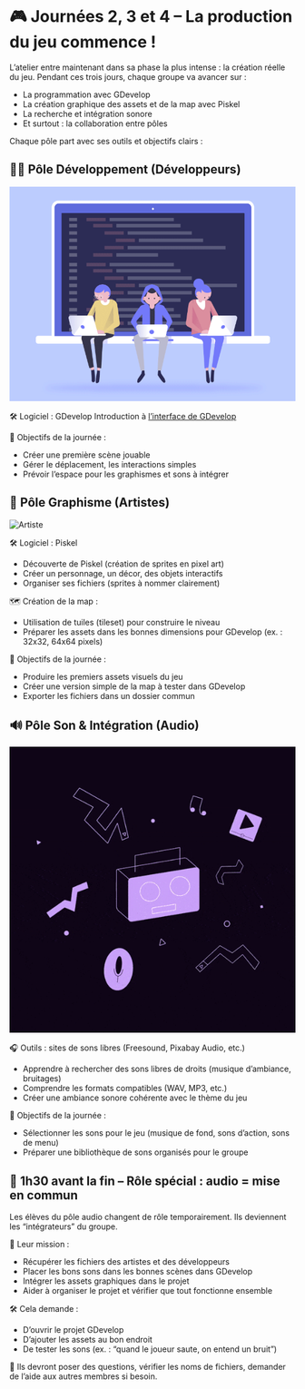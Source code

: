# 🎮 Journées 2, 3 et 4 – La production du jeu commence !
L’atelier entre maintenant dans sa phase la plus intense : la création réelle du jeu. Pendant ces trois jours, chaque groupe va avancer sur :
- La programmation avec GDevelop
- La création graphique des assets et de la map avec Piskel
- La recherche et intégration sonore
- Et surtout : la collaboration entre pôles

Chaque pôle part avec ses outils et objectifs clairs :

## 👨‍💻 Pôle Développement (Développeurs)

![dev](Images/Dev.gif)

🛠️ Logiciel : GDevelop
Introduction à [l’interface de GDevelop](https://github.com/g404-code-gaming/GDevelop_Cour)

🎯 Objectifs de la journée :

- Créer une première scène jouable
- Gérer le déplacement, les interactions simples
- Prévoir l’espace pour les graphismes et sons à intégrer

## 🎨 Pôle Graphisme (Artistes)

![Artiste](Images/Artiste.gid)

🛠️ Logiciel : Piskel

- Découverte de Piskel (création de sprites en pixel art)
- Créer un personnage, un décor, des objets interactifs
- Organiser ses fichiers (sprites à nommer clairement)

🗺️ Création de la map :

- Utilisation de tuiles (tileset) pour construire le niveau
- Préparer les assets dans les bonnes dimensions pour GDevelop (ex. : 32x32, 64x64 pixels)

🎯 Objectifs de la journée :

- Produire les premiers assets visuels du jeu
- Créer une version simple de la map à tester dans GDevelop
- Exporter les fichiers dans un dossier commun

## 🔊 Pôle Son & Intégration (Audio)

![Audio](Images/Audio.gif)

🎧 Outils : sites de sons libres (Freesound, Pixabay Audio, etc.)

- Apprendre à rechercher des sons libres de droits (musique d’ambiance, bruitages)
- Comprendre les formats compatibles (WAV, MP3, etc.)
- Créer une ambiance sonore cohérente avec le thème du jeu

🎯 Objectifs de la journée :

- Sélectionner les sons pour le jeu (musique de fond, sons d’action, sons de menu)
- Préparer une bibliothèque de sons organisés pour le groupe

## 🔄 1h30 avant la fin – Rôle spécial : audio = mise en commun
Les élèves du pôle audio changent de rôle temporairement.
Ils deviennent les “intégrateurs” du groupe.

🧩 Leur mission :

- Récupérer les fichiers des artistes et des développeurs
- Placer les bons sons dans les bonnes scènes dans GDevelop
- Intégrer les assets graphiques dans le projet
- Aider à organiser le projet et vérifier que tout fonctionne ensemble

🛠️ Cela demande :

- D’ouvrir le projet GDevelop
- D’ajouter les assets au bon endroit
- De tester les sons (ex. : “quand le joueur saute, on entend un bruit”)

💬 Ils devront poser des questions, vérifier les noms de fichiers, demander de l’aide aux autres membres si besoin.
